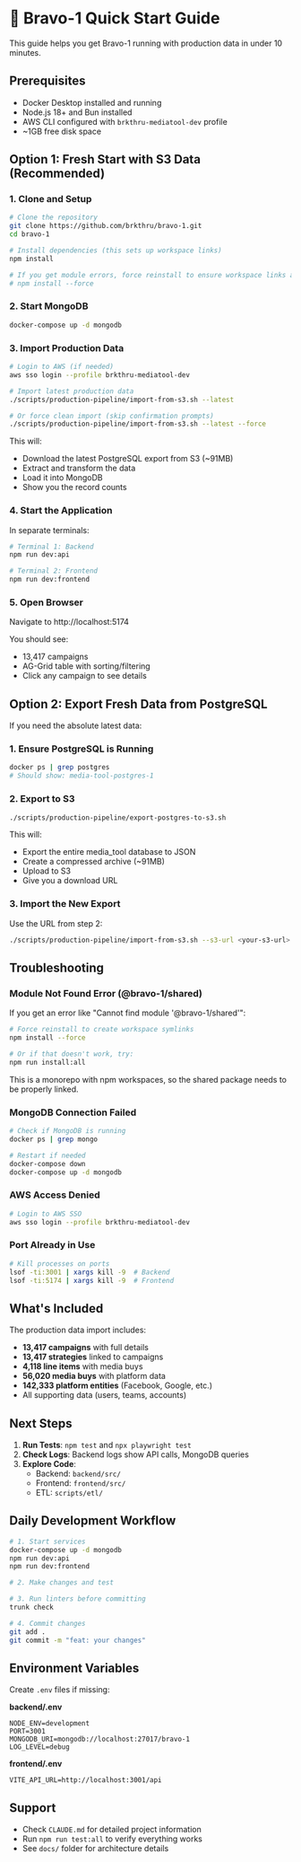# 🚀 Bravo-1 Quick Start Guide

This guide helps you get Bravo-1 running with production data in under 10 minutes.

## Prerequisites

- Docker Desktop installed and running
- Node.js 18+ and Bun installed
- AWS CLI configured with `brkthru-mediatool-dev` profile
- ~1GB free disk space

## Option 1: Fresh Start with S3 Data (Recommended)

### 1. Clone and Setup

```bash
# Clone the repository
git clone https://github.com/brkthru/bravo-1.git
cd bravo-1

# Install dependencies (this sets up workspace links)
npm install

# If you get module errors, force reinstall to ensure workspace links are created
# npm install --force
```

### 2. Start MongoDB

```bash
docker-compose up -d mongodb
```

### 3. Import Production Data

```bash
# Login to AWS (if needed)
aws sso login --profile brkthru-mediatool-dev

# Import latest production data
./scripts/production-pipeline/import-from-s3.sh --latest

# Or force clean import (skip confirmation prompts)
./scripts/production-pipeline/import-from-s3.sh --latest --force
```

This will:

- Download the latest PostgreSQL export from S3 (~91MB)
- Extract and transform the data
- Load it into MongoDB
- Show you the record counts

### 4. Start the Application

In separate terminals:

```bash
# Terminal 1: Backend
npm run dev:api

# Terminal 2: Frontend
npm run dev:frontend
```

### 5. Open Browser

Navigate to http://localhost:5174

You should see:

- 13,417 campaigns
- AG-Grid table with sorting/filtering
- Click any campaign to see details

## Option 2: Export Fresh Data from PostgreSQL

If you need the absolute latest data:

### 1. Ensure PostgreSQL is Running

```bash
docker ps | grep postgres
# Should show: media-tool-postgres-1
```

### 2. Export to S3

```bash
./scripts/production-pipeline/export-postgres-to-s3.sh
```

This will:

- Export the entire media_tool database to JSON
- Create a compressed archive (~91MB)
- Upload to S3
- Give you a download URL

### 3. Import the New Export

Use the URL from step 2:

```bash
./scripts/production-pipeline/import-from-s3.sh --s3-url <your-s3-url>
```

## Troubleshooting

### Module Not Found Error (@bravo-1/shared)

If you get an error like "Cannot find module '@bravo-1/shared'":

```bash
# Force reinstall to create workspace symlinks
npm install --force

# Or if that doesn't work, try:
npm run install:all
```

This is a monorepo with npm workspaces, so the shared package needs to be properly linked.

### MongoDB Connection Failed

```bash
# Check if MongoDB is running
docker ps | grep mongo

# Restart if needed
docker-compose down
docker-compose up -d mongodb
```

### AWS Access Denied

```bash
# Login to AWS SSO
aws sso login --profile brkthru-mediatool-dev
```

### Port Already in Use

```bash
# Kill processes on ports
lsof -ti:3001 | xargs kill -9  # Backend
lsof -ti:5174 | xargs kill -9  # Frontend
```

## What's Included

The production data import includes:

- **13,417 campaigns** with full details
- **13,417 strategies** linked to campaigns
- **4,118 line items** with media buys
- **56,020 media buys** with platform data
- **142,333 platform entities** (Facebook, Google, etc.)
- All supporting data (users, teams, accounts)

## Next Steps

1. **Run Tests**: `npm test` and `npx playwright test`
2. **Check Logs**: Backend logs show API calls, MongoDB queries
3. **Explore Code**:
   - Backend: `backend/src/`
   - Frontend: `frontend/src/`
   - ETL: `scripts/etl/`

## Daily Development Workflow

```bash
# 1. Start services
docker-compose up -d mongodb
npm run dev:api
npm run dev:frontend

# 2. Make changes and test

# 3. Run linters before committing
trunk check

# 4. Commit changes
git add .
git commit -m "feat: your changes"
```

## Environment Variables

Create `.env` files if missing:

**backend/.env**

```
NODE_ENV=development
PORT=3001
MONGODB_URI=mongodb://localhost:27017/bravo-1
LOG_LEVEL=debug
```

**frontend/.env**

```
VITE_API_URL=http://localhost:3001/api
```

## Support

- Check `CLAUDE.md` for detailed project information
- Run `npm run test:all` to verify everything works
- See `docs/` folder for architecture details
